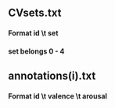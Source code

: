 ## CVsets.txt

#### Format id \t set

#### set belongs 0 - 4

## annotations(i).txt

#### Format id \t valence \t arousal